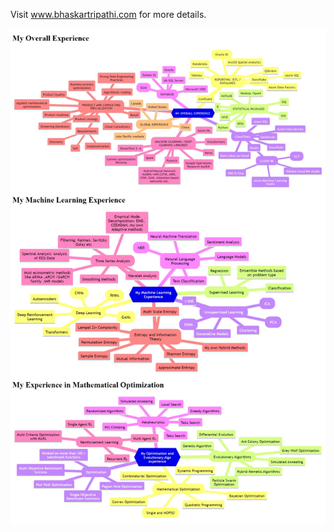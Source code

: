 Visit www.bhaskartripathi.com for more details.

<img src="https://github.com/bhaskatripathi/bhaskartripathi/blob/main/Skillsets.jpeg" alt="Skillsets">
